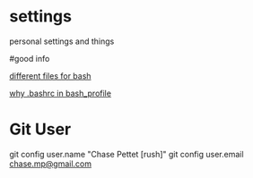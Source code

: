 settings
========

personal settings and things

#good info

[different files for bash](http://www.joshstaiger.org/archives/2005/07/bash_profile_vs.html)

[why .bashrc in bash_profile](http://superuser.com/questions/183870/difference-between-bashrc-and-bash-profile)

Git User
========

git config user.name "Chase Pettet [rush]"
git config user.email chase.mp@gmail.com
